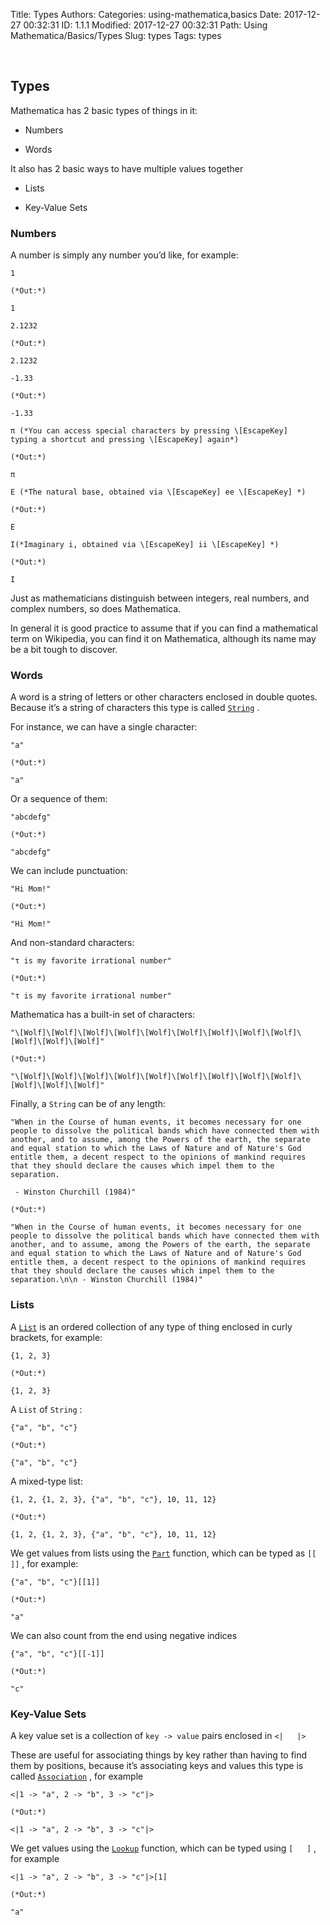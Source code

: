 Title: Types
Authors: 
Categories: using-mathematica,basics
Date: 2017-12-27 00:32:31
ID: 1.1.1
Modified: 2017-12-27 00:32:31
Path: Using Mathematica/Basics/Types
Slug: types
Tags: types

<a id="types" style="width:0;height:0;margin:0;padding:0;">&zwnj;</a>

## Types

Mathematica has 2 basic types of things in it:

* Numbers

* Words

It also has 2 basic ways to have multiple values together

* Lists

* Key-Value Sets

### Numbers

A number is simply any number you’d like, for example:

	1

	(*Out:*)
	
	1

	2.1232

	(*Out:*)
	
	2.1232

	-1.33

	(*Out:*)
	
	-1.33

	π (*You can access special characters by pressing \[EscapeKey]
	typing a shortcut and pressing \[EscapeKey] again*)

	(*Out:*)
	
	π

	E (*The natural base, obtained via \[EscapeKey] ee \[EscapeKey] *)

	(*Out:*)
	
	E

	I(*Imaginary i, obtained via \[EscapeKey] ii \[EscapeKey] *)

	(*Out:*)
	
	I

Just as mathematicians distinguish between integers, real numbers, and complex numbers, so does Mathematica.

In general it is good practice to assume that if you can find a mathematical term on Wikipedia, you can find it on Mathematica, although its name may be a bit tough to discover.

### Words

A word is a string of letters or other characters enclosed in double quotes. Because it’s a string of characters this type is called  [```String```](https://reference.wolfram.com/language/ref/String.html) .

For instance, we can have a single character:

	"a"

	(*Out:*)
	
	"a"

Or a sequence of them:

	"abcdefg"

	(*Out:*)
	
	"abcdefg"

We can include punctuation:

	"Hi Mom!"

	(*Out:*)
	
	"Hi Mom!"

And non-standard characters:

	"τ is my favorite irrational number"

	(*Out:*)
	
	"τ is my favorite irrational number"

Mathematica has a built-in set of characters:

	"\[Wolf]\[Wolf]\[Wolf]\[Wolf]\[Wolf]\[Wolf]\[Wolf]\[Wolf]\[Wolf]\[Wolf]\[Wolf]\[Wolf]"

	(*Out:*)
	
	"\[Wolf]\[Wolf]\[Wolf]\[Wolf]\[Wolf]\[Wolf]\[Wolf]\[Wolf]\[Wolf]\[Wolf]\[Wolf]\[Wolf]"

Finally, a  ```String```  can be of any length:

	"When in the Course of human events, it becomes necessary for one
	people to dissolve the political bands which have connected them with
	another, and to assume, among the Powers of the earth, the separate
	and equal station to which the Laws of Nature and of Nature's God
	entitle them, a decent respect to the opinions of mankind requires
	that they should declare the causes which impel them to the separation.
	
	 - Winston Churchill (1984)"

	(*Out:*)
	
	"When in the Course of human events, it becomes necessary for one
	people to dissolve the political bands which have connected them with
	another, and to assume, among the Powers of the earth, the separate
	and equal station to which the Laws of Nature and of Nature's God
	entitle them, a decent respect to the opinions of mankind requires
	that they should declare the causes which impel them to the
	separation.\n\n - Winston Churchill (1984)"

### Lists

A  [```List```](https://reference.wolfram.com/language/ref/List.html)  is an ordered collection of any type of thing enclosed in curly brackets, for example:

	{1, 2, 3}

	(*Out:*)
	
	{1, 2, 3}

A  ```List```  of  ```String``` :

	{"a", "b", "c"}

	(*Out:*)
	
	{"a", "b", "c"}

A mixed-type list:

	{1, 2, {1, 2, 3}, {"a", "b", "c"}, 10, 11, 12}

	(*Out:*)
	
	{1, 2, {1, 2, 3}, {"a", "b", "c"}, 10, 11, 12}

We get values from lists using the  [```Part```](https://reference.wolfram.com/language/ref/Part.html)  function, which can be typed as  ```[[   ]]``` , for example:

	{"a", "b", "c"}[[1]]

	(*Out:*)
	
	"a"

We can also count from the end using negative indices

	{"a", "b", "c"}[[-1]]

	(*Out:*)
	
	"c"

### Key-Value Sets

A key value set is a collection of  ```key -> value```  pairs enclosed in  ```<|   |>``` 

These are useful for associating things by key rather than having to find them by positions, because it’s associating keys and values this type is called  [```Association```](https://reference.wolfram.com/language/ref/Association.html) , for example

	<|1 -> "a", 2 -> "b", 3 -> "c"|>

	(*Out:*)
	
	<|1 -> "a", 2 -> "b", 3 -> "c"|>

We get values using the  [```Lookup```](https://reference.wolfram.com/language/ref/Lookup.html)  function, which can be typed using  ```[   ]``` , for example

	<|1 -> "a", 2 -> "b", 3 -> "c"|>[1]

	(*Out:*)
	
	"a"